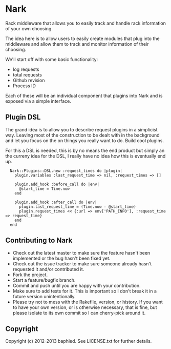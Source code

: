 Nark
====

Rack middleware that allows you to easily track and handle rack information of your own choosing.

The idea here is to allow users to easily create modules that plug into the middleware and allow them to track and
monitor information of their choosing.

We'll start off with some basic functionality:
  * log requests
  * total requests
  * Github revision
  * Process ID

Each of these will be an individual component that plugins into Nark and is exposed via a simple interface.

Plugin DSL
----------

The grand idea is to allow you to describe request plugins in a
simplicist way. Leaving most of the construction to be dealt with in the
background and let you focus on the on things you really want to do.
Build cool plugins.

For this a DSL is needed, this is by no means the end product but simply
an the curreny idea for the DSL, I really have no idea how this is
eventually end up.

```
  Nark::Plugins::DSL.new :request_times do |plugin|
    plugin.variables :last_request_time => nil, :request_times => []

    plugin.add_hook :before_call do |env|
      @start_time = Time.now
    end

    plugin.add_hook :after_call do |env|
      plugin.last_request_time = (Time.now - @start_time)
      plugin.request_times << {:url => env['PATH_INFO'], :request_time => request_time}
    end
  end
```
 
Contributing to Nark
----------------------------
 
* Check out the latest master to make sure the feature hasn't been implemented or the bug hasn't been fixed yet.
* Check out the issue tracker to make sure someone already hasn't requested it and/or contributed it.
* Fork the project.
* Start a feature/bugfix branch.
* Commit and push until you are happy with your contribution.
* Make sure to add tests for it. This is important so I don't break it in a future version unintentionally.
* Please try not to mess with the Rakefile, version, or history. If you want to have your own version, or is otherwise necessary, that is fine, but please isolate to its own commit so I can cherry-pick around it.

Copyright
---------

Copyright (c) 2012-2013 baphled. See LICENSE.txt for further details.
